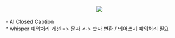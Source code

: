 <div align= "center">
    <img src="https://capsule-render.vercel.app/api?type=slice&color=0:d4e3fe,100:000000&height=120&text=AICC&animation=fadeIn&fontColor=bcc2d2&fontSize=90" />
</div><br>
- AI Closed Caption <br>
* whisper 예외처리 개선 => 문자 <-> 숫자 변환 / 띄어쓰기 예외처리 필요
